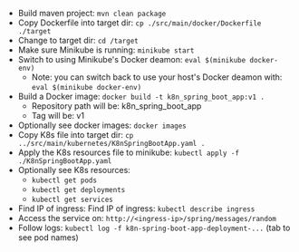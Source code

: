 * Build maven project: ```mvn clean package```
* Copy Dockerfile into target dir: ```cp ./src/main/docker/Dockerfile ./target```
* Change to target dir: ```cd /target```
* Make sure Minikube is running: ```minikube start```
* Switch to using Minikube's Docker deamon: ```eval $(minikube docker-env)```
  * Note: you can switch back to use your host's Docker deamon with: ```eval $(minikube docker-env)```
* Build a Docker image: ```docker build -t k8n_spring_boot_app:v1 .```
  * Repository path will be: k8n_spring_boot_app
  * Tag will be: v1
* Optionally see docker images: ```docker images```
* Copy K8s file into target dir: ```cp ../src/main/kubernetes/K8nSpringBootApp.yaml .```
* Apply the K8s resources file to minikube: ```kubectl apply -f ./K8nSpringBootApp.yaml```
* Optionally see K8s resources:
  * ```kubectl get pods```
  * ```kubectl get deployments```
  * ```kubectl get services```
* Find IP of ingress: Find IP of ingress: ```kubectl describe ingress```
* Access the service on: ```http://<ingress-ip>/spring/messages/random```
* Follow logs: ```kubectl log -f k8n-spring-boot-app-deployment-...``` (tab to see pod names)
